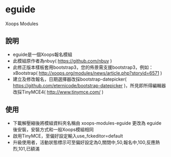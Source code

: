 eguide
========

Xoops Modules

## 說明
* eguide是一個Xoops報名模組
* 此模組原作者為nbuy( https://github.com/nbuy )
* 此修正版本樣板套用bootstrap3，您的佈景需支援bootstrap3，例如：xBootstrap( http://xoops.org/modules/news/article.php?storyid=6571 )
* 建立及修改報名，日期選擇器改採bootstrap-datepicker( https://github.com/eternicode/bootstrap-datepicker )，所見即所得編輯器改採TinyMCE4( http://www.tinymce.com/ )

## 使用
* 下載解壓縮後將模組資料夾名稱由 xoops-modules-eguide 更改為 eguide 後安裝，安裝方式和一般Xoops模組相同
* 啟用TinyMCE，至偏好設定輸入use_fckeditor=default
* 升級使用者，活動狀態標示可至偏好設定為0,<span class="label label-default">關閉中</span>,50,<span class="label label label-success">報名中</span>,100,<span class="label label-warning">反應熱烈</span>,101,<span class="label label-danger">已額滿</span>

